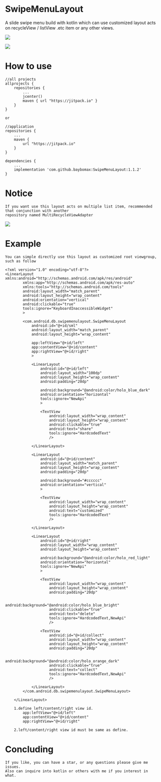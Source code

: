 # SwipeMenuLayout
A slide swipe menu build with kotlin which can use customized layout acts on recycleView / listView .etc item or any other views.

[![](https://www.jitpack.io/v/baybomax/SwipeMenuLayout.svg)](https://www.jitpack.io/#baybomax/SwipeMenuLayout)

![](https://github.com/baybomax/SwipeMenuLayout/blob/master/app/src/main/res/raw/sml_case.gif)

# How to use

	//all projects
	allprojects {
		repositories {
			...
			jcenter()
			maven { url "https://jitpack.io" }
		}
	}

	or
	
	//application
	repositories {
    	...
    	maven {
			url "https://jitpack.io"
    	}
	}

	dependencies {
    	...
    	implementation 'com.github.baybomax:SwipeMenuLayout:1.1.2'
	}

# Notice

	If you want use this layout acts on multiple list item, recommended that conjunction with another 
	repository named MultiRecycleViewAdapter
[![](https://www.jitpack.io/v/baybomax/MultiRecycleViewAdapter.svg)](https://www.jitpack.io/#baybomax/MultiRecycleViewAdapter)

# Example

	You can simple directly use this layout as customized root viewgroup, such as follow
	
	<?xml version="1.0" encoding="utf-8"?>
	<LinearLayout xmlns:android="http://schemas.android.com/apk/res/android"
    		xmlns:app="http://schemas.android.com/apk/res-auto"
    		xmlns:tools="http://schemas.android.com/tools"
    		android:layout_width="match_parent"
    		android:layout_height="wrap_content"
    		android:orientation="vertical"
    		android:clickable="true"
    		tools:ignore="KeyboardInaccessibleWidget"
    		>

    		<com.android.db.swipemenulayout.SwipeMenuLayout
        		android:id="@+id/sml"
        		android:layout_width="match_parent"
        		android:layout_height="wrap_content"
				
				app:leftView="@+id/left"
				app:contentView="@+id/content"
				app:rightView="@+id/right"
       			>

        		<LinearLayout
            		android:id="@+id/left"
            		android:layout_width="100dp"
            		android:layout_height="wrap_content"
            		android:padding="20dp"

            		android:background="@android:color/holo_blue_dark"
            		android:orientation="horizontal"
            		tools:ignore="NewApi"
            		>

					<TextView
                		android:layout_width="wrap_content"
                		android:layout_height="wrap_content"
                		android:clickable="true"
                		android:text="share"
                		tools:ignore="HardcodedText"
                		/>

        		</LinearLayout>

        		<LinearLayout
            		android:id="@+id/content"
            		android:layout_width="match_parent"
            		android:layout_height="wrap_content"
            		android:padding="20dp"

            		android:background="#cccccc"
            		android:orientation="vertical"
            		>

            		<TextView
                		android:layout_width="wrap_content"
                		android:layout_height="wrap_content"
                		android:text="customized"
                		tools:ignore="HardcodedText"
                		/>

        		</LinearLayout>

        		<LinearLayout
            		android:id="@+id/right"
            		android:layout_width="wrap_content"
            		android:layout_height="wrap_content"

            		android:background="@android:color/holo_red_light"
            		android:orientation="horizontal"
            		tools:ignore="NewApi"
            		>

            		<TextView
                		android:layout_width="wrap_content"
                		android:layout_height="wrap_content"
                		android:padding="20dp"

                		android:background="@android:color/holo_blue_bright"
                		android:clickable="true"
                		android:text="delete"
                		tools:ignore="HardcodedText,NewApi"
                		/>

            		<TextView
                		android:id="@+id/collect"
                		android:layout_width="wrap_content"
                		android:layout_height="wrap_content"
                		android:padding="20dp"

                		android:background="@android:color/holo_orange_dark"
                		android:clickable="true"
                		android:text="collect"
                		tools:ignore="HardcodedText,NewApi"
                		/>

        		</LinearLayout>
    		</com.android.db.swipemenulayout.SwipeMenuLayout>

		</LinearLayout>

		1.define left/content/right view id.
			app:leftView="@+id/left"
			app:contentView="@+id/content"
			app:rightView="@+id/right"
			
		2.left/content/right view id must be same as define.

# Concluding

	If you like, you can have a star, or any questions please give me issues.
	Also can inquire into kotlin or others with me if you interest in what.
